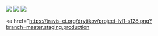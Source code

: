 <a href="https://codeclimate.com/github/drytikov/project-lvl1-s128"><img src="https://codeclimate.com/github/drytikov/project-lvl1-s128/badges/gpa.svg" /></a>
<a href="https://codeclimate.com/github/drytikov/project-lvl1-s128/coverage"><img src="https://codeclimate.com/github/drytikov/project-lvl1-s128/badges/coverage.svg" /></a>
<a href="https://codeclimate.com/github/drytikov/project-lvl1-s128"><img src="https://codeclimate.com/github/drytikov/project-lvl1-s128/badges/issue_count.svg" /></a>

<a href="https://travis-ci.org/drytikov/project-lvl1-s128.png?branch=master,staging,production</a>
